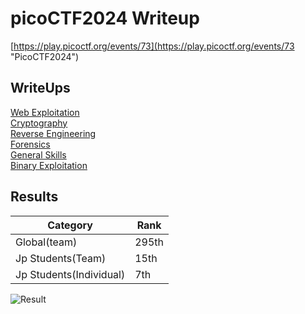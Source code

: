 # picoCTF2024 Writeup

[https://play.picoctf.org/events/73](https://play.picoctf.org/events/73 "PicoCTF2024")<br />
## WriteUps
[Web Exploitation](Web-Exploitation.md)<br />
[Cryptography](Cryptography.md)<br />
[Reverse Engineering](Reverse-Engineering.md)<br />
[Forensics](Forensics.md)<br />
[General Skills](General-Skills.md)<br />
[Binary Exploitation](Binary.md)<br />
## Results
| Category                | Rank  |
|-------------------------|-------|
| Global(team)            | 295th |
| Jp Students(Team)       | 15th  |
| Jp Students(Individual) | 7th   |

![Result](Result.png)